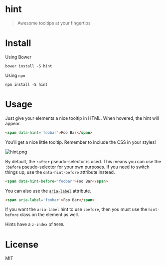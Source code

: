 # hint

> Awesome tooltips at your fingertips

# Install

Using Bower

```shell
bower install -S hint
```

Using `npm`

```shell
npm install -S hint
```

# Usage

Just give your elements a nice tooltip in HTML. When hovered, the hint will appear.

```html
<span data-hint='foobar'>Foo Bar</span>
```

You'll get a nice little tooltip. Remember to include the CSS in your styles!

![hint.png][1]

By default, the `:after` pseudo-selector is used. This means you can use the `:before` pseudo-selector for your own purposes. If you need to switch things up, use the `data-hint-before` attribute instead.

```html
<span data-hint-before='foobar'>Foo Bar</span>
```

You can also use the [`aria-label`][2] attribute.

```html
<span aria-label='foobar'>Foo Bar</span>
```

If you want the `aria-label` hint to use `:before`, then you must use the `hint-before` class on the element as well.

Hints have a `z-index` of `5000`.

# License

MIT

  [1]: http://i.imgur.com/EFP5j4E.png
  [2]: https://developer.mozilla.org/en-US/docs/Web/Accessibility/ARIA/ARIA_Techniques/Using_the_aria-label_attribute
